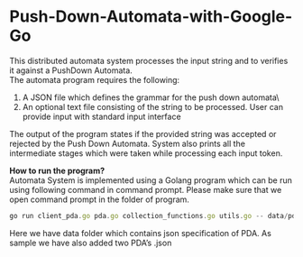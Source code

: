 # Push-Down-Automata-with-Google-Go

This distributed automata system processes the input string and to verifies it against a PushDown Automata.\
The automata program requires the following:

1. A JSON file which defines the grammar for the push down automata\
2. An optional text file consisting of the string to be processed. User can provide input with standard input interface

The output of the program states if the provided string was accepted or rejected by the Push Down Automata. System also prints all the intermediate stages which were taken while processing each input token.

**How to run the program?**\
Automata System is implemented using a Golang program which can be run using following command in command prompt.
Please make sure that we open command prompt in the folder of program.
``` javascript
go run client_pda.go pda.go collection_functions.go utils.go -- data/pda1_spec.txt < data/pda1_inp01.txt
```
Here we have data folder which contains json specification of PDA. As sample we have also added two PDA’s .json 

